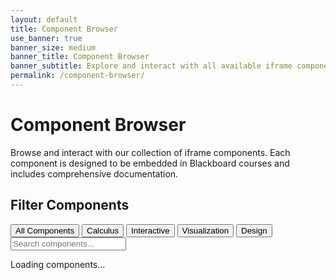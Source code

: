 ```yaml
---
layout: default
title: Component Browser
use_banner: true
banner_size: medium
banner_title: Component Browser
banner_subtitle: Explore and interact with all available iframe components
permalink: /component-browser/
---
```


# Component Browser

Browse and interact with our collection of iframe components. Each component is designed to be embedded in Blackboard courses and includes comprehensive documentation.

## Filter Components

<div class="iframe-navigation">
  <div class="iframe-categories">
    <button class="category-button active" data-category="all">All Components</button>
    <button class="category-button" data-category="calculus">Calculus</button>
    <button class="category-button" data-category="interactive">Interactive</button>
    <button class="category-button" data-category="visualization">Visualization</button>
    <button class="category-button" data-category="design">Design</button>
  </div>
  
  <div class="iframe-search">
    <input type="text" class="search-input" placeholder="Search components..." aria-label="Search components">
  </div>
</div>

<div class="iframe-grid" id="component-grid">
  <!-- Components will be loaded dynamically -->
  <div class="loading-container">
    <div class="loading-dots">
      <span></span>
      <span></span>
      <span></span>
    </div>
    <p>Loading components...</p>
  </div>
</div>

<script>
document.addEventListener('DOMContentLoaded', function() {
  // Component data - in a real implementation, this would be loaded from an API or JSON file
  const components = [
    {
      title: "Dr. Zee's Flatland Message",
      description: "An interactive component that presents a mathematical problem in Flatland, where Dr. Zee needs to send a message to a square's house while traveling along a parabolic path with a fixed antenna.",
      url: "/examples/flatland-message",
      iframe_url: "/shared/components/flatland-message.html",
      tags: ["calculus", "interactive", "geogebra", "visualization"]
    },
    {
      title: "Design Tool Demo",
      description: "Interactive design tool demonstrating principles of visual design with real-time feedback and adjustable parameters.",
      url: "/examples/design-tool-demo",
      iframe_url: "/shared/components/design-tool-demo.html",
      tags: ["design", "interactive", "visualization"]
    }
    // Additional components would be added here
  ];
  
  const componentGrid = document.getElementById('component-grid');
  const categoryButtons = document.querySelectorAll('.category-button');
  const searchInput = document.querySelector('.search-input');
  
  // Clear loading indicator and render components
  function renderComponents(filteredComponents) {
    // Clear the grid
    componentGrid.innerHTML = '';
    
    if (filteredComponents.length === 0) {
      componentGrid.innerHTML = '<div class="no-results"><p>No components match your search criteria.</p></div>';
      return;
    }
    
    // Render each component
    filteredComponents.forEach(component => {
      const componentCard = document.createElement('div');
      componentCard.className = 'iframe-card';
      componentCard.setAttribute('data-tags', component.tags.join(' '));
      
      componentCard.innerHTML = `
        <div class="iframe-card-header">
          <div class="iframe-preview">
            <iframe src="${component.iframe_url}" title="${component.title}"></iframe>
          </div>
        </div>
        <div class="iframe-card-content">
          <h3 class="iframe-title">
            <a href="${component.url}">${component.title}</a>
          </h3>
          <p class="iframe-description">${component.description}</p>
          <div class="iframe-tags">
            ${component.tags.map(tag => `<span class="iframe-tag">${tag}</span>`).join('')}
          </div>
        </div>
        <div class="iframe-card-footer">
          <a href="${component.url}" class="btn btn-sm btn-primary">View Details</a>
        </div>
      `;
      
      componentGrid.appendChild(componentCard);
    });
  }
  
  // Filter components based on category and search term
  function filterComponents() {
    const activeCategory = document.querySelector('.category-button.active').getAttribute('data-category');
    const searchTerm = searchInput.value.toLowerCase();
    
    let filteredComponents = components;
    
    // Filter by category
    if (activeCategory !== 'all') {
      filteredComponents = filteredComponents.filter(component => 
        component.tags.includes(activeCategory)
      );
    }
    
    // Filter by search term
    if (searchTerm) {
      filteredComponents = filteredComponents.filter(component => 
        component.title.toLowerCase().includes(searchTerm) || 
        component.description.toLowerCase().includes(searchTerm) ||
        component.tags.some(tag => tag.toLowerCase().includes(searchTerm))
      );
    }
    
    renderComponents(filteredComponents);
  }
  
  // Set up category button click handlers
  categoryButtons.forEach(button => {
    button.addEventListener('click', function() {
      // Remove active class from all buttons
      categoryButtons.forEach(btn => btn.classList.remove('active'));
      
      // Add active class to clicked button
      this.classList.add('active');
      
      // Filter components
      filterComponents();
    });
  });
  
  // Set up search input handler
  searchInput.addEventListener('input', filterComponents);
  
  // Initial render
  filterComponents();
});
</script>